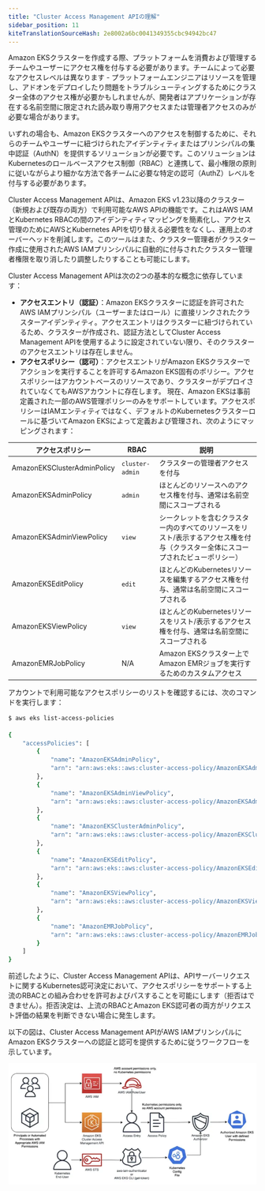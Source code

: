 ```yaml
---
title: "Cluster Access Management APIの理解"
sidebar_position: 11
kiteTranslationSourceHash: 2e8002a6bc0041349355cbc94942bc47
---
```


Amazon EKSクラスターを作成する際、プラットフォームを消費および管理するチームやユーザーにアクセス権を付与する必要があります。チームによって必要なアクセスレベルは異なります - プラットフォームエンジニアはリソースを管理し、アドオンをデプロイしたり問題をトラブルシューティングするためにクラスター全体のアクセス権が必要かもしれませんが、開発者はアプリケーションが存在する名前空間に限定された読み取り専用アクセスまたは管理者アクセスのみが必要な場合があります。

いずれの場合も、Amazon EKSクラスターへのアクセスを制御するために、それらのチームやユーザーに紐づけられたアイデンティティまたはプリンシパルの集中認証（AuthN）を提供するソリューションが必要です。このソリューションはKubernetesのロールベースアクセス制御（RBAC）と連携して、最小権限の原則に従いながらより細かな方法で各チームに必要な特定の認可（AuthZ）レベルを付与する必要があります。

Cluster Access Management APIは、Amazon EKS v1.23以降のクラスター（新規および既存の両方）で利用可能なAWS APIの機能です。これはAWS IAMとKubernetes RBACの間のアイデンティティマッピングを簡素化し、アクセス管理のためにAWSとKubernetes APIを切り替える必要性をなくし、運用上のオーバーヘッドを削減します。このツールはまた、クラスター管理者がクラスター作成に使用されたAWS IAMプリンシパルに自動的に付与されたクラスター管理者権限を取り消したり調整したりすることも可能にします。

Cluster Access Management APIは次の2つの基本的な概念に依存しています：

- **アクセスエントリ（認証）**：Amazon EKSクラスターに認証を許可されたAWS IAMプリンシパル（ユーザーまたはロール）に直接リンクされたクラスターアイデンティティ。アクセスエントリはクラスターに紐づけられているため、クラスターが作成され、認証方法としてCluster Access Management APIを使用するように設定されていない限り、そのクラスターのアクセスエントリは存在しません。
- **アクセスポリシー（認可）**：アクセスエントリがAmazon EKSクラスターでアクションを実行することを許可するAmazon EKS固有のポリシー。アクセスポリシーはアカウントベースのリソースであり、クラスターがデプロイされていなくてもAWSアカウントに存在します。
  現在、Amazon EKSは事前定義された一部のAWS管理ポリシーのみをサポートしています。アクセスポリシーはIAMエンティティではなく、デフォルトのKubernetesクラスターロールに基づいてAmazon EKSによって定義および管理され、次のようにマッピングされます：

| アクセスポリシー               | RBAC            | 説明                                                                                   |
| ----------------------------- | --------------- | -------------------------------------------------------------------------------------- |
| AmazonEKSClusterAdminPolicy   | `cluster-admin` | クラスターの管理者アクセスを付与                                                          |
| AmazonEKSAdminPolicy          | `admin`         | ほとんどのリソースへのアクセス権を付与、通常は名前空間にスコープされる                      |
| AmazonEKSAdminViewPolicy      | `view`          | シークレットを含むクラスター内のすべてのリソースをリスト/表示するアクセス権を付与（クラスター全体にスコープされたビューポリシー） |
| AmazonEKSEditPolicy           | `edit`          | ほとんどのKubernetesリソースを編集するアクセス権を付与、通常は名前空間にスコープされる      |
| AmazonEKSViewPolicy           | `view`          | ほとんどのKubernetesリソースをリスト/表示するアクセス権を付与、通常は名前空間にスコープされる |
| AmazonEMRJobPolicy            | N/A             | Amazon EKSクラスター上でAmazon EMRジョブを実行するためのカスタムアクセス                   |

アカウントで利用可能なアクセスポリシーのリストを確認するには、次のコマンドを実行します：

```bash
$ aws eks list-access-policies

{
    "accessPolicies": [
        {
            "name": "AmazonEKSAdminPolicy",
            "arn": "arn:aws:eks::aws:cluster-access-policy/AmazonEKSAdminPolicy"
        },
        {
            "name": "AmazonEKSAdminViewPolicy",
            "arn": "arn:aws:eks::aws:cluster-access-policy/AmazonEKSAdminViewPolicy"
        },
        {
            "name": "AmazonEKSClusterAdminPolicy",
            "arn": "arn:aws:eks::aws:cluster-access-policy/AmazonEKSClusterAdminPolicy"
        },
        {
            "name": "AmazonEKSEditPolicy",
            "arn": "arn:aws:eks::aws:cluster-access-policy/AmazonEKSEditPolicy"
        },
        {
            "name": "AmazonEKSViewPolicy",
            "arn": "arn:aws:eks::aws:cluster-access-policy/AmazonEKSViewPolicy"
        },
        {
            "name": "AmazonEMRJobPolicy",
            "arn": "arn:aws:eks::aws:cluster-access-policy/AmazonEMRJobPolicy"
        }
    ]
}
```

前述したように、Cluster Access Management APIは、APIサーバーリクエストに関するKubernetes認可決定において、アクセスポリシーをサポートする上流のRBACとの組み合わせを許可およびパスすることを可能にします（拒否はできません）。拒否決定は、上流のRBACとAmazon EKS認可者の両方がリクエスト評価の結果を判断できない場合に発生します。

以下の図は、Cluster Access Management APIがAWS IAMプリンシパルにAmazon EKSクラスターへの認証と認可を提供するために従うワークフローを示しています。

![CAM Auth Workflow](./assets/cam-workflow.webp)
